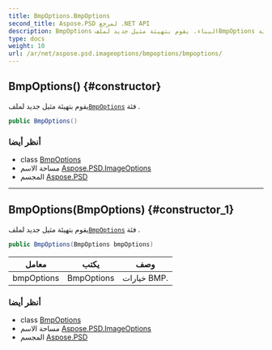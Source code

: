 ```yaml
---
title: BmpOptions.BmpOptions
second_title: Aspose.PSD لمرجع .NET API
description: BmpOptions البناء. يقوم بتهيئة مثيل جديد لملفBmpOptions فئة .
type: docs
weight: 10
url: /ar/net/aspose.psd.imageoptions/bmpoptions/bmpoptions/
---
```

## BmpOptions() {#constructor}

يقوم بتهيئة مثيل جديد لملف[`BmpOptions`](../) فئة .

```csharp
public BmpOptions()
```

### أنظر أيضا

* class [BmpOptions](../)
* مساحة الاسم [Aspose.PSD.ImageOptions](../../bmpoptions/)
* المجسم [Aspose.PSD](../../../)

---

## BmpOptions(BmpOptions) {#constructor_1}

يقوم بتهيئة مثيل جديد لملف[`BmpOptions`](../) فئة .

```csharp
public BmpOptions(BmpOptions bmpOptions)
```

| معامل | يكتب | وصف |
| --- | --- | --- |
| bmpOptions | BmpOptions | خيارات BMP. |

### أنظر أيضا

* class [BmpOptions](../)
* مساحة الاسم [Aspose.PSD.ImageOptions](../../bmpoptions/)
* المجسم [Aspose.PSD](../../../)


